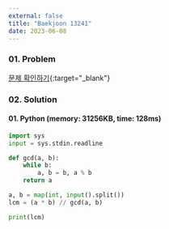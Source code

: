 ```yaml
---
external: false
title: "Baekjoon 13241"
date: 2023-06-08
---
```


### 01. Problem

[문제 확인하기](https://www.acmicpc.net/problem/13241){:target="_blank"}

### 02. Solution

#### 01. Python (memory: 31256KB, time: 128ms)

```Python
import sys
input = sys.stdin.readline

def gcd(a, b):
    while b:
        a, b = b, a % b
    return a

a, b = map(int, input().split())
lcm = (a * b) // gcd(a, b)

print(lcm)
```
